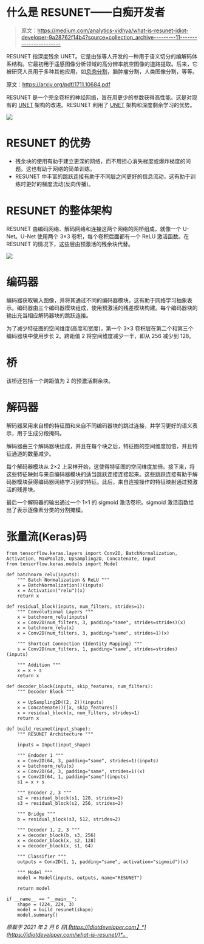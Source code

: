 # 什么是 RESUNET——白痴开发者

> 原文：<https://medium.com/analytics-vidhya/what-is-resunet-idiot-developer-9a28762f14b4?source=collection_archive---------11----------------------->

RESUNET 指深度残余 UNET。它是由张等人开发的一种用于语义切分的编解码体系结构。它最初用于遥感图像分析领域的高分辨率航空图像的道路提取。后来，它被研究人员用于多种其他应用，如[息肉分割](https://idiotdeveloper.com/polyp-segmentation-using-unet-in-tensorflow-2)，脑肿瘤分割，人类图像分割，等等。

原文：<https://arxiv.org/pdf/1711.10684.pdf>

RESUNET 是一个完全卷积的神经网络，旨在用更少的参数获得高性能。这是对现有的 [UNET](https://idiotdeveloper.com/what-is-unet/) 架构的改进。RESUNET 利用了 [UNET](https://idiotdeveloper.com/what-is-unet/) 架构和深度剩余学习的优势。

![](img/4a84b2e3f15f4e58feeb43af42236158.png)

# RESUNET 的优势

*   残余块的使用有助于建立更深的网络，而不用担心消失梯度或爆炸梯度的问题。这也有助于网络的简单训练。
*   RESUNET 中丰富的跳跃连接有助于不同层之间更好的信息流动，这有助于训练时更好的梯度流动(反向传播)。

# RESUNET 的整体架构

RESUNET 由编码网络、解码网络和连接这两个网络的网桥组成，就像一个 U-Net。U-Net 使用两个 3×3 卷积，每个卷积后面都有一个 ReLU 激活函数。在 RESUNET 的情况下，这些层由预激活的残余块代替。

![](img/ceebe3033dba09de1ecf4a38d31a0a83.png)

# 编码器

编码器获取输入图像，并将其通过不同的编码器模块，这有助于网络学习抽象表示。编码器由三个编码器模块组成，使用预激活的残差模块构建。每个编码器块的输出充当相应解码器块的跳跃连接。

为了减少特征图的空间维度(高度和宽度)，第一个 3×3 卷积层在第二个和第三个编码器块中使用步长 2。跨距值 2 将空间维度减少一半，即从 256 减少到 128。

# 桥

该桥还包括一个跨距值为 2 的预激活剩余块。

# 解码器

解码器采用来自桥的特征图和来自不同编码器块的跳过连接，并学习更好的语义表示，用于生成分段掩码。

解码器由三个解码器块组成，并且在每个块之后，特征图的空间维度加倍，并且特征通道的数量减少。

每个解码器模块从 2×2 上采样开始，这使得特征图的空间维度加倍。接下来，将这些特征映射与来自编码器模块的适当跳跃连接连接起来。这些跳跃连接有助于解码器模块获得编码器网络学习到的特征。此后，来自连接操作的特征映射通过预激活的残差块。

最后一个解码器的输出通过一个 1×1 的 sigmoid 激活卷积。sigmoid 激活函数给出了表示逐像素分类的分割掩模。

# 张量流(Keras)码

```
from tensorflow.keras.layers import Conv2D, BatchNormalization, Activation, MaxPool2D, UpSampling2D, Concatenate, Input
from tensorflow.keras.models import Model

def batchnorm_relu(inputs):
    """ Batch Normalization & ReLU """
    x = BatchNormalization()(inputs)
    x = Activation("relu")(x)
    return x

def residual_block(inputs, num_filters, strides=1):
    """ Convolutional Layers """
    x = batchnorm_relu(inputs)
    x = Conv2D(num_filters, 3, padding="same", strides=strides)(x)
    x = batchnorm_relu(x)
    x = Conv2D(num_filters, 3, padding="same", strides=1)(x)

    """ Shortcut Connection (Identity Mapping) """
    s = Conv2D(num_filters, 1, padding="same", strides=strides)(inputs)

    """ Addition """
    x = x + s
    return x

def decoder_block(inputs, skip_features, num_filters):
    """ Decoder Block """

    x = UpSampling2D((2, 2))(inputs)
    x = Concatenate()([x, skip_features])
    x = residual_block(x, num_filters, strides=1)
    return x

def build_resunet(input_shape):
    """ RESUNET Architecture """

    inputs = Input(input_shape)

    """ Endoder 1 """
    x = Conv2D(64, 3, padding="same", strides=1)(inputs)
    x = batchnorm_relu(x)
    x = Conv2D(64, 3, padding="same", strides=1)(x)
    s = Conv2D(64, 1, padding="same")(inputs)
    s1 = x + s

    """ Encoder 2, 3 """
    s2 = residual_block(s1, 128, strides=2)
    s3 = residual_block(s2, 256, strides=2)

    """ Bridge """
    b = residual_block(s3, 512, strides=2)

    """ Decoder 1, 2, 3 """
    x = decoder_block(b, s3, 256)
    x = decoder_block(x, s2, 128)
    x = decoder_block(x, s1, 64)

    """ Classifier """
    outputs = Conv2D(1, 1, padding="same", activation="sigmoid")(x)

    """ Model """
    model = Model(inputs, outputs, name="RESUNET")

    return model

if __name__ == "__main__":
    shape = (224, 224, 3)
    model = build_resunet(shape)
    model.summary()
```

*原载于 2021 年 2 月 6 日*[*【https://idiotdeveloper.com】*](https://idiotdeveloper.com/what-is-resunet/)*。*